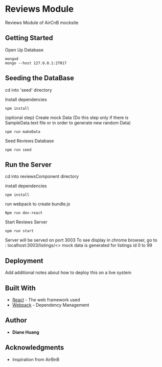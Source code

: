 # Reviews Module

Reviews Module of AirCnB mocksite

## Getting Started


Open Up Database
````
mongod
mongo --host 127.0.0.1:27017
`````

## Seeding the DataBase

cd into 'seed' directory

Install dependencies
````
npm install
````

(optional step)
Create mock Data (Do this step only if there is SampleData.text file or in order to generate new random Data)
````
npm run makeData
````

Seed Reviews Database
```
npm run seed
````

## Run the Server

cd into reviewsComponent directory

install dependencies
````
npm install
`````

run webpack to create bundle.js
`````
Npm run dev-react
`````

Start Reviews Server
`````
npm run start
`````
Server will be served on port 3003
To see display in chrome browser, go to : localhost:3003/listings/<<id>>
mock data is generated for listings id 0 to 99


## Deployment

Add additional notes about how to deploy this on a live system

## Built With

* [React]() - The web framework used
* [Webpack]() - Dependency Management

## Author

* **Diane Huang**

## Acknowledgments

* Inspiration from AirBnB
